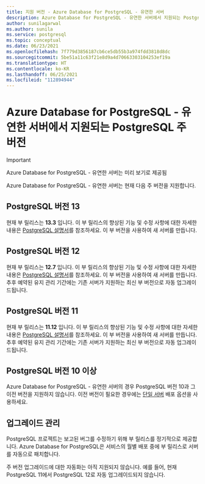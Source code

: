 ```yaml
---
title: 지원 버전 - Azure Database for PostgreSQL - 유연한 서버
description: Azure Database for PostgreSQL - 유연한 서버에서 지원되는 PostgreSQL 주 버전 및 부 버전을 설명합니다.
author: sunilagarwal
ms.author: sunila
ms.service: postgresql
ms.topic: conceptual
ms.date: 06/23/2021
ms.openlocfilehash: 7f779d3856187cb6ce5db55b3a974fdd3818d8dc
ms.sourcegitcommit: 5be51a11c63f21e8d9a4d70663303104253ef19a
ms.translationtype: HT
ms.contentlocale: ko-KR
ms.lasthandoff: 06/25/2021
ms.locfileid: "112894944"
---
```

# <a name="supported-postgresql-major-versions-in-azure-database-for-postgresql---flexible-server"></a>Azure Database for PostgreSQL - 유연한 서버에서 지원되는 PostgreSQL 주 버전

> [!IMPORTANT]
> Azure Database for PostgreSQL - 유연한 서버는 미리 보기로 제공됨

Azure Database for PostgreSQL - 유연한 서버는 현재 다음 주 버전을 지원합니다.

## <a name="postgresql-version-13"></a>PostgreSQL 버전 13

현재 부 릴리스는 **13.3** 입니다. 이 부 릴리스의 향상된 기능 및 수정 사항에 대한 자세한 내용은 [PostgreSQL 설명서](https://www.postgresql.org/docs/13/static/release-13-3.html)를 참조하세요. 이 부 버전을 사용하여 새 서버를 만듭니다. 

## <a name="postgresql-version-12"></a>PostgreSQL 버전 12

현재 부 릴리스는 **12.7** 입니다. 이 부 릴리스의 향상된 기능 및 수정 사항에 대한 자세한 내용은 [PostgreSQL 설명서](https://www.postgresql.org/docs/12/static/release-12-7.html)를 참조하세요. 이 부 버전을 사용하여 새 서버를 만듭니다. 추후 예약된 유지 관리 기간에는 기존 서버가 지원하는 최신 부 버전으로 자동 업그레이드됩니다.

## <a name="postgresql-version-11"></a>PostgreSQL 버전 11

현재 부 릴리스는 **11.12** 입니다. 이 부 릴리스의 향상된 기능 및 수정 사항에 대한 자세한 내용은 [PostgreSQL 설명서](https://www.postgresql.org/docs/11/static/release-11-12.html)를 참조하세요. 이 부 버전을 사용하여 새 서버를 만듭니다. 추후 예약된 유지 관리 기간에는 기존 서버가 지원하는 최신 부 버전으로 자동 업그레이드됩니다.

## <a name="postgresql-version-10-and-older"></a>PostgreSQL 버전 10 이상

Azure Database for PostgreSQL - 유연한 서버의 경우 PostgreSQL 버전 10과 그 이전 버전을 지원하지 않습니다. 이전 버전이 필요한 경우에는 [단일 서버](../concepts-supported-versions.md) 배포 옵션을 사용하세요.

## <a name="managing-upgrades"></a>업그레이드 관리

PostgreSQL 프로젝트는 보고된 버그를 수정하기 위해 부 릴리스를 정기적으로 제공합니다. Azure Database for PostgreSQL은 서비스의 월별 배포 중에 부 릴리스로 서버를 자동으로 패치합니다.

주 버전 업그레이드에 대한 자동화는 아직 지원되지 않습니다. 예를 들어, 현재 PostgreSQL 11에서 PostgreSQL 12로 자동 업그레이드되지 않습니다.<!-- To upgrade to the next major version, create a [database dump and restore](howto-migrate-using-dump-and-restore.md) to a server that was created with the new engine version.-->

<!--
## Next steps

For information on supported PostgreSQL extensions, see [the extensions document](concepts-extensions.md).
-->